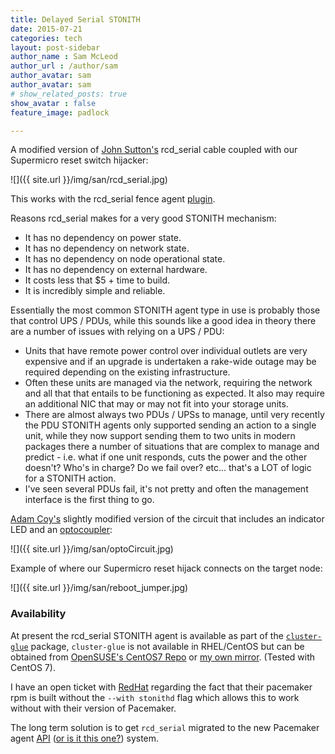 ```yaml
---
title: Delayed Serial STONITH
date: 2015-07-21
categories: tech
layout: post-sidebar
author_name : Sam McLeod
author_url : /author/sam
author_avatar: sam
author_avatar: sam
# show_related_posts: true
show_avatar : false
feature_image: padlock

---
```


A modified version of [John Sutton's](http://www.scl.co.uk/rcd_serial/README.rcd_serial) rcd_serial cable coupled with our Supermicro reset switch hijacker:

![]({{ site.url }}/img/san/rcd_serial.jpg)

This works with the rcd_serial fence agent [plugin](https://github.com/ClusterLabs/fence-agents/blob/master/fence/agents/rcd_serial/fence_rcd_serial.py).

Reasons rcd_serial makes for a very good STONITH mechanism:

- It has no dependency on power state.
- It has no dependency on network state.
- It has no dependency on node operational state.
- It has no dependency on external hardware.
- It costs less that $5 + time to build.
- It is incredibly simple and reliable.

Essentially the most common STONITH agent type in use is probably those that control UPS / PDUs, while this sounds like a good idea in theory there are a number of issues with relying on a UPS / PDU:

- Units that have remote power control over individual outlets are very expensive and if an upgrade is undertaken a rake-wide outage may be required depending on the existing infrastructure.
- Often these units are managed via the network, requiring the network and all that that entails to be functioning as expected. It also may require an additional NIC that may or may not fit into your storage units.
- There are almost always two PDUs / UPSs to manage, until very recently the PDU STONITH agents only supported sending an action to a single unit, while they now support sending them to two units in modern packages there a number of situations that are complex to manage and predict - i.e. what if one unit responds, cuts the power and the other doesn't? Who's in charge? Do we fail over? etc... that's a LOT of logic for a STONITH action.
- I've seen several PDUs fail, it's not pretty and often the management interface is the first thing to go.


[Adam Coy's](https://www.linkedin.com/pub/adam-coy/5/989/888) slightly modified version of the circuit that includes an indicator LED and an [optocoupler](https://en.wikipedia.org/wiki/Opto-isolator):

![]({{ site.url }}/img/san/optoCircuit.jpg)

Example of where our Supermicro reset hijack connects on the target node:

![]({{ site.url }}/img/san/reboot_jumper.jpg)

### Availability

At present the rcd_serial STONITH agent is available as part of the [`cluster-glue`](https://packagecloud.io/s_mcleod/pacemaker/packages/el/7/cluster-glue-1.0.12-1.16.1.x86_64.rpm) package, `cluster-glue` is not available in RHEL/CentOS but can be obtained from [OpenSUSE's CentOS7 Repo](ftp://rpmfind.net/linux/opensuse/factory/repo/oss/suse/x86_64/cluster-glue-1.0.12-19.2.x86_64.rpm) or [my own mirror](https://packagecloud.io/s_mcleod/pacemaker). (Tested with CentOS 7).

I have an open ticket with [RedHat](https://bugzilla.redhat.com/show_bug.cgi?id=1240868) regarding the fact that their pacemaker rpm is built without the `--with stonithd` flag which allows this to work without with their version of Pacemaker.

The long term solution is to get `rcd_serial` migrated to the new Pacemaker agent [API](https://fedorahosted.org/cluster/wiki/FenceAgentAPI) ([or is it this one?](http://clusterlabs.org/doxygen/pacemaker/2927a0f9f25610c331b6a137c846fec27032c9ea/stonith-ng_8h.html)) system.
